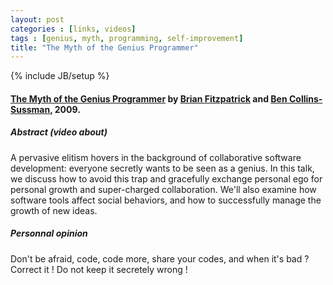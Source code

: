 ```yaml
---
layout: post
categories : [links, videos]
tags : [genius, myth, programming, self-improvement]
title: "The Myth of the Genius Programmer"
---
```

{% include JB/setup %}

#### [The Myth of the Genius Programmer] by [Brian Fitzpatrick] and [Ben Collins-Sussman], 2009.

##### Abstract (video about)

A pervasive elitism hovers in the background of collaborative software development: everyone secretly wants to be seen as a genius. In this talk, we discuss how to avoid this trap and gracefully exchange personal ego for personal growth and super-charged collaboration. We'll also examine how software tools affect social behaviors, and how to successfully manage the growth of new ideas.


##### Personnal opinion

Don't be afraid, code, code more, share your codes, and when it's bad ? Correct it ! Do not keep it secretely wrong !



[The Myth of the Genius Programmer]: http://youtu.be/0SARbwvhupQ
[Brian Fitzpatrick]: http://www.red-bean.com/fitz/
[Ben Collins-Sussman]: http://www.red-bean.com/sussman/
